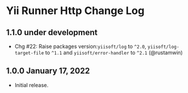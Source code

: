 # Yii Runner Http Change Log

## 1.1.0 under development

- Chg #22: Raise packages version:`yiisoft/log` to `^2.0`, `yiisoft/log-target-file` to `^1.1` and 
  `yiisoft/error-handler` to `^2.1` (@rustamwin)

## 1.0.0 January 17, 2022

- Initial release.